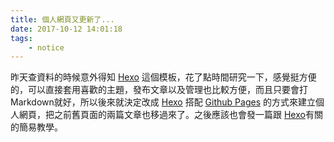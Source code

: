 ```yaml
---
title: 個人網頁又更新了...
date: 2017-10-12 14:01:18
tags: 
    - notice
---
```


昨天查資料的時候意外得知 [Hexo](https://hexo.io/) 這個模板，花了點時間研究一下，感覺挺方便的，可以直接套用喜歡的主題，發布文章以及管理也比較方便，而且只要會打Markdown就好，所以後來就決定改成 [Hexo](https://hexo.io/) 搭配 [Github Pages](https://pages.github.com/) 的方式來建立個人網頁，把之前舊頁面的兩篇文章也移過來了。之後應該也會發一篇跟 [Hexo](https://hexo.io/)有關的簡易教學。
